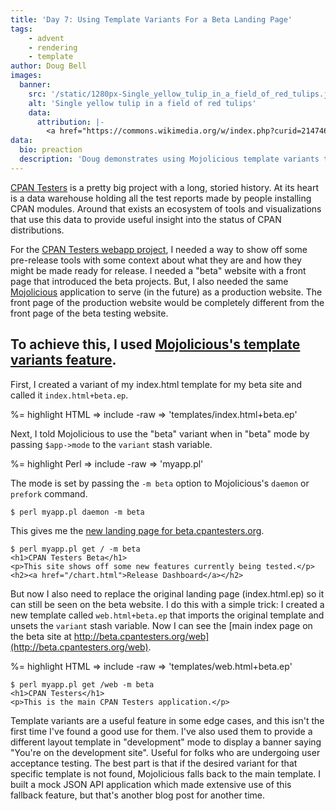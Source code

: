 ```yaml
---
title: 'Day 7: Using Template Variants For a Beta Landing Page'
tags:
    - advent
    - rendering
    - template
author: Doug Bell
images:
  banner:
    src: '/static/1280px-Single_yellow_tulip_in_a_field_of_red_tulips.jpg'
    alt: 'Single yellow tulip in a field of red tulips'
    data:
      attribution: |-
        <a href="https://commons.wikimedia.org/w/index.php?curid=2147460">Image</a> by Photo by and (c)2007 <a href="//commons.wikimedia.org/wiki/User:Jina_Lee" title="User:Jina Lee">Jina Lee</a> - <span class="int-own-work" lang="en">Own work</span>, <a href="http://creativecommons.org/licenses/by-sa/3.0/" title="Creative Commons Attribution-Share Alike 3.0">CC BY-SA 3.0</a>.
data:
  bio: preaction
  description: 'Doug demonstrates using Mojolicious template variants to show a new landing page for a beta-testing website'
---
```

[CPAN Testers](http://cpantesters.org) is a pretty big project with a long,
storied history. At its heart is a data warehouse holding all the test reports
made by people installing CPAN modules. Around that exists an ecosystem of
tools and visualizations that use this data to provide useful insight into the
status of CPAN distributions.

For the [CPAN Testers webapp
project](http://github.com/cpan-testers/cpantesters-web), I needed a way to
show off some pre-release tools with some context about what they are and how
they might be made ready for release. I needed a "beta" website with a front
page that introduced the beta projects. But, I also needed the same
[Mojolicious](http://mojolicious.org) application to serve (in the future) as a
production website. The front page of the production website would be
completely different from the front page of the beta testing website.

To achieve this, I used [Mojolicious's template variants
feature](http://mojolicious.org/perldoc/Mojolicious/Guides/Rendering#Template-variants).
---

First, I created a variant of my index.html template for my beta site
and called it `index.html+beta.ep`.

%= highlight HTML => include -raw => 'templates/index.html+beta.ep'

Next, I told Mojolicious to use the "beta" variant when in "beta" mode
by passing `$app->mode` to the `variant` stash variable.

%= highlight Perl => include -raw => 'myapp.pl'

The mode is set by passing the `-m beta` option to Mojolicious's `daemon` or
`prefork` command.

    $ perl myapp.pl daemon -m beta

This gives me the [new landing page for beta.cpantesters.org](http://beta.cpantesters.org).

    $ perl myapp.pl get / -m beta
    <h1>CPAN Testers Beta</h1>
    <p>This site shows off some new features currently being tested.</p>
    <h2><a href="/chart.html">Release Dashboard</a></h2>

But now I also need to replace the original landing page (index.html.ep)
so it can still be seen on the beta website. I do this with a simple
trick: I created a new template called `web.html+beta.ep` that imports
the original template and unsets the `variant` stash variable. Now
I can see the [main index page on the beta site at
http://beta.cpantesters.org/web](http://beta.cpantesters.org/web).

%= highlight HTML => include -raw => 'templates/web.html+beta.ep'

    $ perl myapp.pl get /web -m beta
    <h1>CPAN Testers</h1>
    <p>This is the main CPAN Testers application.</p>

Template variants are a useful feature in some edge cases, and this isn't the
first time I've found a good use for them. I've also used them to provide a
different layout template in "development" mode to display a banner saying
"You're on the development site". Useful for folks who are undergoing user
acceptance testing. The best part is that if the desired variant for that
specific template is not found, Mojolicious falls back to the main template. I
built a mock JSON API application which made extensive use of this fallback
feature, but that's another blog post for another time.
